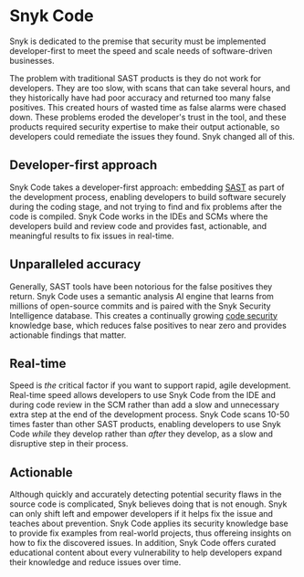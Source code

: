 # Snyk Code

Snyk is dedicated to the premise that security must be implemented developer-first to meet the speed and scale needs of software-driven businesses.

The problem with traditional SAST products is they do not work for developers. They are too slow, with scans that can take several hours, and they historically have had poor accuracy and returned too many false positives. This created hours of wasted time as false alarms were chased down. These problems eroded the developer's trust in the tool, and these products required security expertise to make their output actionable, so developers could remediate the issues they found. Snyk changed all of this.

## Developer-first approach

Snyk Code takes a developer-first approach: embedding [SAST](https://snyk.io/learn/application-security/static-application-security-testing/) as part of the development process, enabling developers to build software securely during the coding stage, and not trying to find and fix problems after the code is compiled. Snyk Code works in the IDEs and SCMs where the developers build and review code and provides fast, actionable, and meaningful results to fix issues in real-time.

## Unparalleled accuracy

Generally, SAST tools have been notorious for the false positives they return. Snyk Code uses a semantic analysis AI engine that learns from millions of open-source commits and is paired with the Snyk Security Intelligence database. This creates a continually growing [code security](https://snyk.io/learn/secure-coding-practices/) knowledge base, which reduces false positives to near zero and provides actionable findings that matter.

## Real-time

Speed is _the_ critical factor if you want to support rapid, agile development. Real-time speed allows developers to use Snyk Code from the IDE and during code review in the SCM rather than add a slow and unnecessary extra step at the end of the development process. Snyk Code scans 10-50 times faster than other SAST products, enabling developers to use Snyk Code _while_ they develop rather than _after_ they develop, as a slow and disruptive step in their process.

## Actionable

Although quickly and accurately detecting potential security flaws in the source code is complicated, Snyk believes doing that is not enough. Snyk can only shift left and empower developers if it helps fix the issue and teaches about prevention. Snyk Code applies its security knowledge base to provide fix examples from real-world projects, thus offereing insights on how to fix the discovered issues. In addition, Snyk Code offers curated educational content about every vulnerability to help developers expand their knowledge and reduce issues over time.
